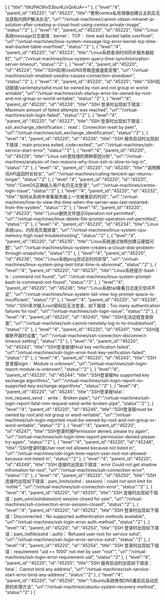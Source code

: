 [
	{
		"title":"tWJPAO9lvS3burKJvQn6JA=="
	},
	{
		"level":"4",
		"parent_id":"45220",
		"id":"45221",
		"title":"使用centos私有镜像创建云主机后无法获取内网IP解决办法",
		"url":"/virtual-machines/cannot-obtain-intranet-ip-solution-after-creating-a-cloud-host-using-centos-private-image",
		"status":"2"
	},
	{
		"level":"4",
		"parent_id":"45220",
		"id":"45222",
		"title":"Linux系统message日志报错：kernel： TCP： time wait bucket table overflowt",
		"url":"/virtual-machines/linux-system-message-log-error-kernel-tcp-time-wait-bucket-table-overflowt",
		"status":"2"
	},
	{
		"level":"4",
		"parent_id":"45220",
		"id":"45223",
		"title":"Linux系统查询时间同步服务器超时",
		"url":"/virtual-machines/linux-system-query-time-synchronization-server-timeout",
		"status":"2"
	},
	{
		"level":"4",
		"parent_id":"45220",
		"id":"45224",
		"title":"SSH启用UseDNS导致连接速度变慢",
		"url":"/virtual-machines/ssh-enabled-usedns-causes-connection-slowdown",
		"status":"2"
	},
	{
		"level":"4",
		"parent_id":"45220",
		"id":"45225",
		"title":"SSH启动报错/var/empty/sshd must be owned by root and not group or world-writable",
		"url":"/virtual-machines/ssh-startup-error-be-owned-by-root-and-not-group-or-world-writable",
		"status":"2"
	},
	{
		"level":"4",
		"parent_id":"45220",
		"id":"45226",
		"title":"SSH 登录时出现如下错误：Maximum amount of failed attempts was reached",
		"url":"/virtual-machines/ssh-login-failed",
		"status":"2"
	},
	{
		"level":"4",
		"parent_id":"45220",
		"id":"45227",
		"title":"SSH 登录时出现如下错误：ssh_exchange_identification： read： Connection reset by peer",
		"url":"/virtual-machines/ssh_exchange_identification",
		"status":"2"
	},
	{
		"level":"4",
		"parent_id":"45220",
		"id":"45228",
		"title":"SSH 服务启动时出现如下错误：main process exited, code=exited",
		"url":"/virtual-machines/ssh-service-start-error",
		"status":"2"
	},
	{
		"level":"4",
		"parent_id":"45220",
		"id":"45229",
		"title":"Linux ssh登陆慢的两种原因分析",
		"url":"/virtual-machines/analysis-of-two-reasons-why-linux-ssh-is-slow-to-log-in",
		"status":"2"
	},
	{
		"level":"4",
		"parent_id":"45220",
		"id":"45230",
		"title":"调用腾讯API返回时长较长",
		"url":"/virtual-machines/calling-tencent-api-returns-longer",
		"status":"2"
	},
	{
		"level":"4",
		"parent_id":"45220",
		"id":"45231",
		"title":"CentOS正确输入用户名仍无法登录",
		"url":"/virtual-machines/centos-login-issue",
		"status":"2"
	},
	{
		"level":"4",
		"parent_id":"45220",
		"id":"45232",
		"title":"如何从系统中查看服务器上一次被重启的时间",
		"url":"/virtual-machines/how-to-view-the-time-when-the-server-was-last-restarted-from-the-system",
		"status":"2"
	},
	{
		"level":"4",
		"parent_id":"45220",
		"id":"45233",
		"title":"Linux删除文件提示Operation not permitted",
		"url":"/virtual-machines/linux-delete-file-prompt-operation-not-permitted",
		"status":"2"
	},
	{
		"level":"4",
		"parent_id":"45220",
		"id":"45234",
		"title":"Linux系统cpu，内存高负载排查",
		"url":"/virtual-machines/linux-system-cpu-memory-high-load-troubleshooting",
		"status":"2"
	},
	{
		"level":"4",
		"parent_id":"45220",
		"id":"45235",
		"title":"Linux系统通过快照创建云硬盘问题",
		"url":"/virtual-machines/linux-system-creates-a-cloud-disk-problem-through-snapshots",
		"status":"2"
	},
	{
		"level":"4",
		"parent_id":"45220",
		"id":"45236",
		"title":"Linux系统ping测试总时间异常",
		"url":"/virtual-machines/linux-system-ping-test-total-time-is-abnormal",
		"status":"2"
	},
	{
		"level":"4",
		"parent_id":"45220",
		"id":"45237",
		"title":"Linux系统提示-bash：ls：command not found",
		"url":"/virtual-machines/linux-system-prompt-bash-ls-command-not-found",
		"status":"2"
	},
	{
		"level":"4",
		"parent_id":"45220",
		"id":"45238",
		"title":"Linux系统tail查看日志提示空间不足",
		"url":"/virtual-machines/linux-system-tail-view-log-prompt-space-is-insufficient",
		"status":"2"
	},
	{
		"level":"4",
		"parent_id":"45220",
		"id":"45239",
		"title":"SSH多次输入root密码后无法登录，如下报错：Too many authentication failures for root",
		"url":"/virtual-machines/ssh-login-issue",
		"status":"2"
	},
	{
		"level":"4",
		"parent_id":"45220",
		"id":"45240",
		"title":"SSH无法远程登录排查",
		"url":"/virtual-machines/ssh-cannot-remotely-log-in-to-troubleshoot",
		"status":"2"
	},
	{
		"level":"4",
		"parent_id":"45220",
		"id":"45241",
		"title":"SSH连接断开超时设置",
		"url":"/virtual-machines/ssh-connection-disconnect-timeout-setting",
		"status":"2"
	},
	{
		"level":"4",
		"parent_id":"45220",
		"id":"45242",
		"title":"SSH登录报错Host key verification failed",
		"url":"/virtual-machines/ssh-login-error-host-key-verification-failed",
		"status":"2"
	},
	{
		"level":"4",
		"parent_id":"45220",
		"id":"45243",
		"title":"SSH登录报login： Module is unknown",
		"url":"/virtual-machines/ssh-login-report-module-is-unknown",
		"status":"2"
	},
	{
		"level":"4",
		"parent_id":"45220",
		"id":"45244",
		"title":"SSH登录报No supported key exchange algorithms",
		"url":"/virtual-machines/ssh-login-report-no-supported-key-exchange-algorithms",
		"status":"2"
	},
	{
		"level":"4",
		"parent_id":"45220",
		"id":"45245",
		"title":"SSH登录报fatal： mm_request_send： write： Broken pipe",
		"url":"/virtual-machines/ssh-login-report-fatal-mm-request-send-write-broken-pipe",
		"status":"2"
	},
	{
		"level":"4",
		"parent_id":"45220",
		"id":"45246",
		"title":"SSH登录报must be owned by root and not group or word-writable",
		"url":"/virtual-machines/ssh-login-reported-must-be-owned-by-root-and-not-group-or-word-writable",
		"status":"2"
	},
	{
		"level":"4",
		"parent_id":"45220",
		"id":"45247",
		"title":"SSH登录时报Permission denied, please try again",
		"url":"/virtual-machines/ssh-login-time-report-permission-denied-please-try-again",
		"status":"2"
	},
	{
		"level":"4",
		"parent_id":"45220",
		"id":"45248",
		"title":"SSH登录时报User root not allowed because not listed in",
		"url":"/virtual-machines/ssh-login-time-report-user-root-not-allowed-because-not-listed-in",
		"status":"2"
	},
	{
		"level":"4",
		"parent_id":"45220",
		"id":"45249",
		"title":"SSH 连接时出现如下错误：error Could not get shadow infromation for root",
		"url":"/virtual-machines/ssh-connection-error",
		"status":"2"
	},
	{
		"level":"4",
		"parent_id":"45220",
		"id":"45250",
		"title":"SSH 连接时出现如下错误：pam_limits(sshd：session)：could not sent limit for 'nofile'",
		"url":"/virtual-machines/ssh-connection-error",
		"status":"2"
	},
	{
		"level":"4",
		"parent_id":"45220",
		"id":"45251",
		"title":"SSH 连接时出现如下错误：pam_unix(sshdsession) session closed for user",
		"url":"/virtual-machines/ssh-connection-error-session-closed",
		"status":"2"
	},
	{
		"level":"4",
		"parent_id":"45220",
		"id":"45252",
		"title":"SSH 登录时出现如下错误：Disconnected：No supported authentication methods available",
		"url":"/virtual-machines/ssh-login-error-auth-method",
		"status":"2"
	},
	{
		"level":"4",
		"parent_id":"45220",
		"id":"45253",
		"title":"SSH 登录时出现如下错误：pam_listfile(sshd：auth)： Refused user root for service sshd",
		"url":"/virtual-machines/ssh-login-error-service-sshd",
		"status":"2"
	},
	{
		"level":"4",
		"parent_id":"45220",
		"id":"45254",
		"title":"SSH 登录时出现如下错误：requirement \"uid >= 1000\" not met by user \"root\"",
		"url":"/virtual-machines/ssh-login-error-requirement-uid",
		"status":"2"
	},
	{
		"level":"4",
		"parent_id":"45220",
		"id":"45255",
		"title":"SSH 服务启动时出现如下错误：fatal： Cannot bind any address",
		"url":"/virtual-machines/ssh-service-start-error-bind-any-address",
		"status":"2"
	},
	{
		"level":"4",
		"parent_id":"45220",
		"id":"45256",
		"title":"Ubuntu系统修改DNS重启后自动还原的处理方法",
		"url":"/virtual-machines/ubuntu-system-recovery-method",
		"status":"2"
	}
]